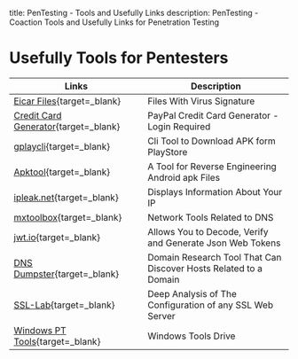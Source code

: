 title: PenTesting - Tools and Usefully Links
description: PenTesting - Coaction Tools and Usefully Links for Penetration Testing

# Usefully Tools for Pentesters

| Links                                                                                                       | Description                                                      |
|-------------------------------------------------------------------------------------------------------------|------------------------------------------------------------------|
| [Eicar Files](https://github.com/fire1ce/eicar-standard-antivirus-test-files){target=_blank}                | Files With Virus Signature                                       |
| [Credit Card Generator](https://developer.paypal.com/developer/creditCardGenerator/){target=_blank}         | PayPal Credit Card Generator - Login Required                    |
| [gplaycli](https://github.com/matlink/gplaycli){target=_blank}                                              | Cli Tool to Download APK form PlayStore                          |
| [Apktool](https://ibotpeaches.github.io/Apktool/){target=_blank}                                            | A Tool for Reverse Engineering Android apk Files                 |
| [ipleak.net](https://ipleak.net/){target=_blank}                                                            | Displays Information About Your IP                               |
| [mxtoolbox](https://mxtoolbox.com/NetworkTools.aspx){target=_blank}                                         | Network Tools Related to DNS                                     |
| [jwt.io](https://jwt.io/){target=_blank}                                                                    | Allows You to Decode, Verify and Generate Json Web Tokens        |
| [DNS Dumpster](https://dnsdumpster.com/){target=_blank}                                                     | Domain Research Tool That Can Discover Hosts Related to a Domain |
| [SSL-Lab](https://www.ssllabs.com/ssltest/){target=_blank}                                                  | Deep Analysis of The Configuration of any SSL Web Server         |
| [Windows PT Tools](https://drive.google.com/drive/folders/1U2lgY13id2bQrYQJ7LqPfEMZcvAGadg0){target=_blank} | Windows Tools Drive                                              |
